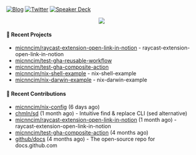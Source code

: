 [![Blog](https://img.shields.io/badge/Blog-0?style=flat-square&logo=gatsby&color=181717&logoColor=white)](https://micnncim.com)
[![Twitter](https://img.shields.io/badge/Twitter-0?style=flat-square&logo=twitter&color=1DA1F2&logoColor=white)](https://twitter.com/micnncim)
[![Speaker Deck](https://img.shields.io/badge/Speaker_Deck-0?style=flat-square&logo=speaker-deck&color=009287&logoColor=white)](https://speakerdeck.com/micnncim)

<p align="center">
<img src="https://github-readme-stats.vercel.app/api?username=micnncim&show_icons=true&count_private=true" />
</p>

#### 🍎 Recent Projects

- [micnncim/raycast-extension-open-link-in-notion](https://github.com/micnncim/raycast-extension-open-link-in-notion) - raycast-extension-open-link-in-notion
- [micnncim/test-gha-reusable-workflow](https://github.com/micnncim/test-gha-reusable-workflow)
- [micnncim/test-gha-composite-action](https://github.com/micnncim/test-gha-composite-action)
- [micnncim/nix-shell-example](https://github.com/micnncim/nix-shell-example) - nix-shell-example
- [micnncim/nix-darwin-example](https://github.com/micnncim/nix-darwin-example) - nix-darwin-example

#### 🌱 Recent Contributions

- [micnncim/nix-config](https://github.com/micnncim/nix-config) (6 days ago)
- [chmln/sd](https://github.com/chmln/sd) (1 month ago) - Intuitive find &amp; replace CLI (sed alternative)
- [micnncim/raycast-extension-open-link-in-notion](https://github.com/micnncim/raycast-extension-open-link-in-notion) (1 month ago) - raycast-extension-open-link-in-notion
- [micnncim/test-gha-composite-action](https://github.com/micnncim/test-gha-composite-action) (4 months ago)
- [github/docs](https://github.com/github/docs) (4 months ago) - The open-source repo for docs.github.com
